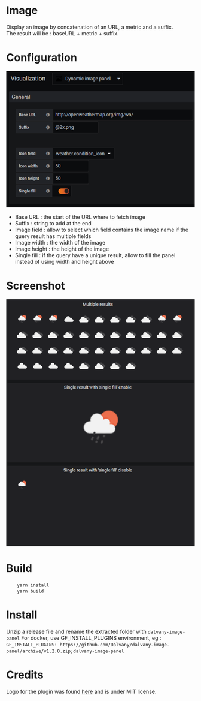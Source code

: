 # Image

Display an image by concatenation of an URL, a metric and a suffix.  
The result will be : baseURL + metric + suffix.  

# Configuration

![configuration panel](screenshot/configuration.png)

-   Base URL : the start of the URL where to fetch image
-   Suffix : string to add at the end
-   Image field : allow to select which field contains the image name if the query
    result has multiple fields
-   Image width : the width of the image
-   Image height : the height of the image
-   Single fill : if the query have a unique result, allow to fill the panel instead
    of using width and height above

# Screenshot

![screenshot](screenshot/screenshot.png)

# Build

        yarn install
        yarn build

# Install

Unzip a release file and rename the extracted folder with `dalvany-image-panel`
For docker, use GF_INSTALL_PLUGINS environment, eg : `GF_INSTALL_PLUGINS: https://github.com/Dalvany/dalvany-image-panel/archive/v1.2.0.zip;dalvany-image-panel`

# Credits

Logo for the plugin was found [here](https://www.iconfinder.com/icons/211677/image_icon) and is under MIT license.
